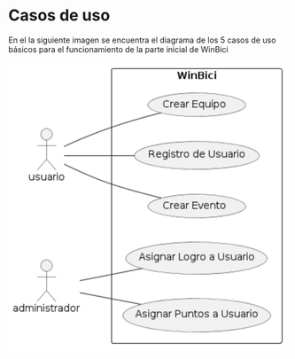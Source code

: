 # Casos de uso 

En el la siguiente imagen se encuentra el diagrama de los 5 casos de uso básicos para el funcionamiento de la parte inicial de WinBici

![alt text](image-5.png)